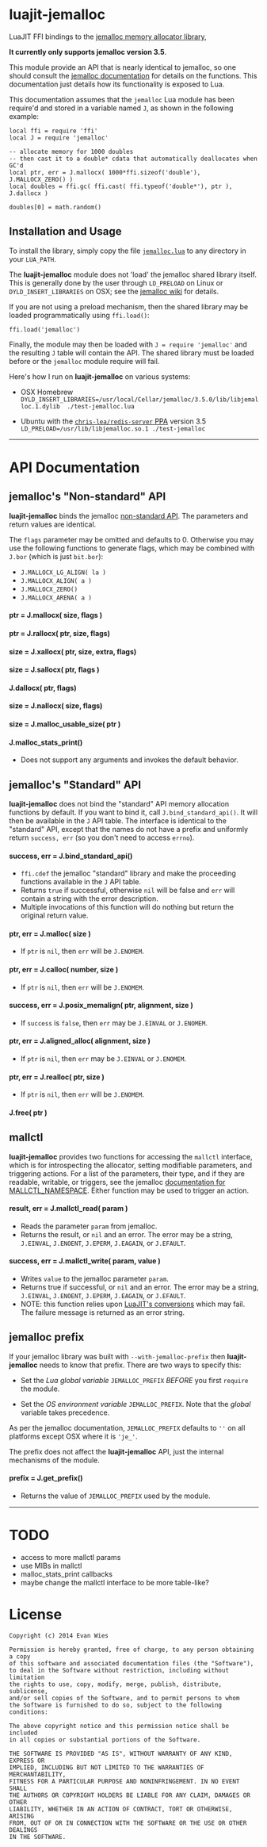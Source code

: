 # luajit-jemalloc

LuaJIT FFI bindings to the [jemalloc memory allocator library](http://www.canonware.com/jemalloc/), 

**It currently only supports jemalloc version 3.5**.

This module provide an API that is nearly identical to jemalloc, so one should consult the [jemalloc documentation](ttp://www.canonware.com/download/jemalloc/jemalloc-latest/doc/jemalloc.html) for details on the functions.  This documentation just details how its functionality is exposed to Lua.

This documentation assumes that the `jemalloc` Lua module has been require'd and stored in a variable named `J`, as shown in the following example:

```
local ffi = require 'ffi'
local J = require 'jemalloc'

-- allocate memory for 1000 doubles
-- then cast it to a double* cdata that automatically deallocates when GC'd
local ptr, err = J.mallocx( 1000*ffi.sizeof('double'), J.MALLOCX_ZERO() )
local doubles = ffi.gc( ffi.cast( ffi.typeof('double*'), ptr ), J.dallocx )

doubles[0] = math.random()
```

## Installation and Usage

To install the library, simply copy the file [`jemalloc.lua`](https://raw.github.com/neomantra/luajit-jemalloc/master/jemalloc.lua) to any directory in your `LUA_PATH`.  

The **luajit-jemalloc** module does not 'load' the jemalloc shared library itself.  This is generally done by the user through `LD_PRELOAD` on Linux or `DYLD_INSERT_LIBRARIES` on OSX; see the [jemalloc wiki](https://github.com/jemalloc/jemalloc/wiki/Getting-Started) for details.   

If you are not using a preload mechanism, then the shared library may be loaded programmatically using `ffi.load()`:
```
ffi.load('jemalloc')
```

Finally, the module may then be loaded with `J = require 'jemalloc'` and the resulting `J` table will contain the API.  The shared library must be loaded before or the `jemalloc` module require will fail.


Here's how I run on **luajit-jemalloc** on various systems:

 * OSX Homebrew
```DYLD_INSERT_LIBRARIES=/usr/local/Cellar/jemalloc/3.5.0/lib/libjemalloc.1.dylib  ./test-jemalloc.lua```

*  Ubuntu with the [`chris-lea/redis-server` PPA](https://launchpad.net/~chris-lea/+archive/redis-server) version 3.5
```LD_PRELOAD=/usr/lib/libjemalloc.so.1 ./test-jemalloc```

----

# API Documentation

## jemalloc's "Non-standard" API

**luajit-jemalloc** binds the jemalloc [non-standard API](http://www.canonware.com/download/jemalloc/jemalloc-latest/doc/jemalloc.html#idm207258046544).  The parameters and return values are identical.

The `flags` parameter may be omitted and defaults to 0.  Otherwise you may use the following functions to generate flags, which may be combined with `J.bor` (which is just `bit.bor`):

  * `J.MALLOCX_LG_ALIGN( la )`
  * `J.MALLOCX_ALIGN( a )`
  * `J.MALLOCX_ZERO()`
  * `J.MALLOCX_ARENA( a )`

#### ptr = J.mallocx( size, flags )
#### ptr = J.rallocx( ptr, size, flags)
#### size = J.xallocx( ptr, size, extra, flags)
#### size = J.sallocx( ptr, flags )
#### J.dallocx( ptr, flags)
#### size = J.nallocx( size, flags)
#### size = J.malloc_usable_size( ptr )
#### J.malloc_stats_print()
  * Does not support any arguments and invokes the default behavior.


## jemalloc's "Standard" API

**luajit-jemalloc** does not bind the "standard" API memory allocation functions by default.  If you want to bind it, call `J.bind_standard_api()`.  It will then be available in the `J` API table.   The interface is identical to the "standard" API, except that the names do not have a prefix and uniformly return `success, err` (so you don't need to access `errno`).


#### success, err = J.bind_standard_api()
  * `ffi.cdef` the jemalloc "standard" library and make the proceeding functions available in the `J` API table.
  * Returns `true` if successful, otherwise `nil` will be false and `err` will contain a string with the error description.
  * Multiple invocations of this function will do nothing but return the original return value.

#### ptr, err = J.malloc( size )
  * If `ptr` is `nil`, then `err` will be `J.ENOMEM`.

#### ptr, err = J.calloc( number, size )
  * If `ptr` is `nil`, then `err` will be `J.ENOMEM`.

#### success, err = J.posix_memalign( ptr, alignment, size )
  * If `success` is `false`, then `err` may be `J.EINVAL` or `J.ENOMEM`.

#### ptr, err = J.aligned_alloc( alignment, size )
  * If `ptr` is `nil`, then `err` may be `J.EINVAL` or `J.ENOMEM`.

#### ptr, err = J.realloc( ptr, size )
  * If `ptr` is `nil`, then `err` will be `J.ENOMEM`.

#### J.free( ptr )


## mallctl 

**luajit-jemalloc** provides two functions for accessing the `mallctl` interface, which is for introspecting the allocator, setting modifiable parameters, and triggering actions.  For a list of the parameters, their type, and if they are readable, writable, or triggers, see the jemalloc [documentation for MALLCTL_NAMESPACE](http://www.canonware.com/download/jemalloc/jemalloc-latest/doc/jemalloc.html#mallctl_namespace).  Either function may be used to trigger an action.

#### result, err = J.mallctl_read( param )
 * Reads the parameter `param` from jemalloc.
 * Returns the result, or `nil` and an error. The error may be a string, `J.EINVAL`, `J.ENOENT`, `J.EPERM`, `J.EAGAIN`, or `J.EFAULT`.

#### success, err = J.mallctl_write( param, value )
 * Writes `value` to the jemalloc parameter `param`.
 * Returns true if successful, or `nil` and an error. The error may be a string, `J.EINVAL`, `J.ENOENT`, `J.EPERM`, `J.EAGAIN`, or `J.EFAULT`.
 * NOTE: this function relies upon [LuaJIT's conversions](http://luajit.org/ext_ffi_semantics.html) which may fail.  The failure message is returned as an error string.


## jemalloc prefix

If your jemalloc library was built with `--with-jemalloc-prefix` then **luajit-jemalloc** needs to know that prefix.  There are two ways to specify this:

 * Set the *Lua global variable* `JEMALLOC_PREFIX` *BEFORE* you first `require` the module.

 * Set the *OS environment variable* `JEMALLOC_PREFIX`.  Note that the *global* variable takes precedence.

As per the jemalloc documentation, `JEMALLOC_PREFIX` defaults to `''` on all platforms except OSX where it is `'je_'`.

The prefix does not affect the **luajit-jemalloc** API, just the internal mechanisms of the module.

#### prefix = J.get_prefix()

  * Returns the value of `JEMALLOC_PREFIX` used by the module.

----

# TODO

 * access to more mallctl params
 * use MIBs in mallctl
 * malloc_stats_print callbacks
 * maybe change the mallctl interface to be more table-like?


# License

```
Copyright (c) 2014 Evan Wies

Permission is hereby granted, free of charge, to any person obtaining a copy
of this software and associated documentation files (the "Software"),
to deal in the Software without restriction, including without limitation
the rights to use, copy, modify, merge, publish, distribute, sublicense,
and/or sell copies of the Software, and to permit persons to whom
the Software is furnished to do so, subject to the following conditions:

The above copyright notice and this permission notice shall be included
in all copies or substantial portions of the Software.

THE SOFTWARE IS PROVIDED "AS IS", WITHOUT WARRANTY OF ANY KIND, EXPRESS OR
IMPLIED, INCLUDING BUT NOT LIMITED TO THE WARRANTIES OF MERCHANTABILITY,
FITNESS FOR A PARTICULAR PURPOSE AND NONINFRINGEMENT. IN NO EVENT SHALL
THE AUTHORS OR COPYRIGHT HOLDERS BE LIABLE FOR ANY CLAIM, DAMAGES OR OTHER
LIABILITY, WHETHER IN AN ACTION OF CONTRACT, TORT OR OTHERWISE, ARISING
FROM, OUT OF OR IN CONNECTION WITH THE SOFTWARE OR THE USE OR OTHER DEALINGS
IN THE SOFTWARE.
```
